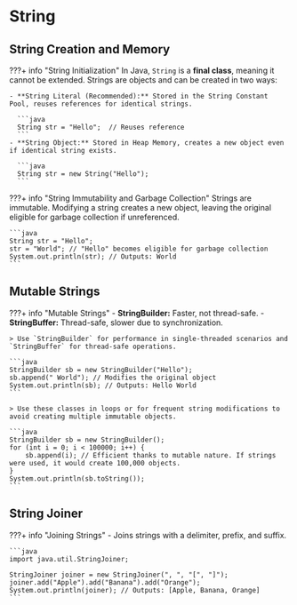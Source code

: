 # String

## String Creation and Memory

???+ info "String Initialization"
    In Java, `String` is a **final class**, meaning it cannot be extended. Strings are objects and can be created in two ways:

    - **String Literal (Recommended):** Stored in the String Constant Pool, reuses references for identical strings.

      ```java
      String str = "Hello";  // Reuses reference
      ```
    - **String Object:** Stored in Heap Memory, creates a new object even if identical string exists.

      ```java
      String str = new String("Hello");
      ```

???+ info "String Immutability and Garbage Collection"
    Strings are immutable. Modifying a string creates a new object, leaving the original eligible for garbage collection if unreferenced.

    ```java
    String str = "Hello";
    str = "World"; // "Hello" becomes eligible for garbage collection
    System.out.println(str); // Outputs: World
    ```

## Mutable Strings

???+ info "Mutable Strings"
    - **StringBuilder:** Faster, not thread-safe.
    - **StringBuffer:** Thread-safe, slower due to synchronization.
    
    > Use `StringBuilder` for performance in single-threaded scenarios and `StringBuffer` for thread-safe operations.

    ```java
    StringBuilder sb = new StringBuilder("Hello");
    sb.append(" World"); // Modifies the original object
    System.out.println(sb); // Outputs: Hello World
    ```

    > Use these classes in loops or for frequent string modifications to avoid creating multiple immutable objects.

    ```java
    StringBuilder sb = new StringBuilder();
    for (int i = 0; i < 100000; i++) {
        sb.append(i); // Efficient thanks to mutable nature. If strings were used, it would create 100,000 objects.
    }
    System.out.println(sb.toString());
    ```

## String Joiner

???+ info "Joining Strings"
    - Joins strings with a delimiter, prefix, and suffix.

    ```java
    import java.util.StringJoiner;

    StringJoiner joiner = new StringJoiner(", ", "[", "]");
    joiner.add("Apple").add("Banana").add("Orange");
    System.out.println(joiner); // Outputs: [Apple, Banana, Orange]
    ```